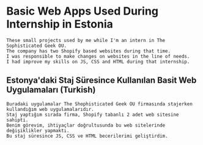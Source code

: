 # Basic Web Apps Used During Internship in Estonia
```
These small projects used by me while I'm an intern in The Sophisticated Geek OU.
The company has two Shopify based websites during that time.
I was responsible to make changes on websites in the line of needs.
I had improve my skills on JS, CSS and HTML during that internship.
```

## Estonya'daki Staj Süresince Kullanılan Basit Web Uygulamaları (Turkish)
```
Buradaki uygulamalar The Shophisticated Geek OU firmasında stajerken kullandığım web uygulamalarıdır.
Staj yaptığım sırada firma, Shopify tabanlı 2 adet web sitesine sahipti.
Benim görevim, ihtiyaçlar doğrultusunda bu web sitelerinde değişiklikler yapmaktı.
Bu staj süresince JS, CSS ve HTML becerilerimi geliştirdim.
```
